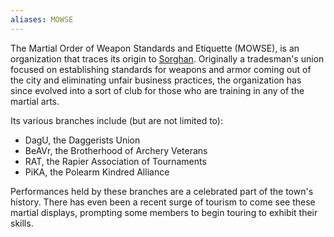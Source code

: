 ```yaml
---
aliases: MOWSE
---
```


The Martial Order of Weapon Standards and Etiquette (MOWSE), is an organization that traces its origin to [Sorghan](../Locations/Adosa/Sorghan.md). Originally a tradesman's union focused on establishing standards for weapons and armor coming out of the city and eliminating unfair business practices, the organization has since evolved into a sort of club for those who are training in any of the martial arts.

Its various branches include (but are not limited to):

* DagU, the Daggerists Union
* BeAVr, the Brotherhood of Archery Veterans
* RAT, the Rapier Association of Tournaments
* PiKA, the Polearm Kindred Alliance

Performances held by these branches are a celebrated part of the town's history. There has even been a recent surge of tourism to come see these martial displays, prompting some members to begin touring to exhibit their skills.